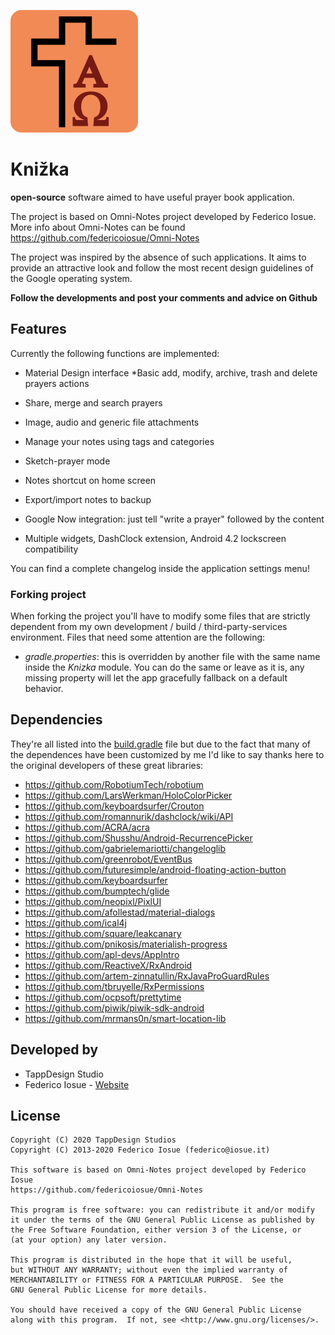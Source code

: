  ![icon](assets/logo.png)

Knižka
==========

<b>open-source</b> software aimed to have useful prayer book application.

The project is based on Omni-Notes project developed by Federico Iosue. More info about Omni-Notes can be found https://github.com/federicoiosue/Omni-Notes

The project was inspired by the absence of such applications. It aims to provide an attractive look and follow the most recent design guidelines of the Google operating system.

**Follow the developments and post your comments and advice on Github**

## Features

Currently the following functions are implemented:

* Material Design interface
  *Basic add, modify, archive, trash and delete prayers actions
  
* Share, merge and search prayers

* Image, audio and generic file attachments

* Manage your notes using tags and categories

* Sketch-prayer mode

* Notes shortcut on home screen

* Export/import notes to backup

* Google Now integration: just tell "write a prayer" followed by the content

* Multiple widgets, DashClock extension, Android 4.2 lockscreen compatibility

  

You can find a complete changelog inside the application settings menu!

### Forking project

When forking the project you'll have to modify some files that are strictly dependent from my own development / build / third-party-services environment. Files that need some attention are the following:

  - *gradle.properties*: this is overridden by another file with the same name inside the *Knizka* module. You can do the same or leave as it is, any missing property will let the app gracefully fallback on a default behavior.

## Dependencies

They're all listed into the [build.gradle](https://github.com/federicoiosue/Omni-Notes/blob/develop/omniNotes/build.gradle) file but due to the fact that many of the dependences have been customized by me I'd like to say thanks here to the original developers of these great libraries:

* https://github.com/RobotiumTech/robotium
* https://github.com/LarsWerkman/HoloColorPicker
* https://github.com/keyboardsurfer/Crouton
* https://github.com/romannurik/dashclock/wiki/API
* https://github.com/ACRA/acra
* https://github.com/Shusshu/Android-RecurrencePicker
* https://github.com/gabrielemariotti/changeloglib
* https://github.com/greenrobot/EventBus
* https://github.com/futuresimple/android-floating-action-button
* https://github.com/keyboardsurfer
* https://github.com/bumptech/glide
* https://github.com/neopixl/PixlUI
* https://github.com/afollestad/material-dialogs
* https://github.com/ical4j
* https://github.com/square/leakcanary
* https://github.com/pnikosis/materialish-progress
* https://github.com/apl-devs/AppIntro
* https://github.com/ReactiveX/RxAndroid
* https://github.com/artem-zinnatullin/RxJavaProGuardRules
* https://github.com/tbruyelle/RxPermissions
* https://github.com/ocpsoft/prettytime
* https://github.com/piwik/piwik-sdk-android
* https://github.com/mrmans0n/smart-location-lib

## Developed by


* TappDesign Studio
* Federico Iosue - [Website](https://federico.iosue.it)



## License


    Copyright (C) 2020 TappDesign Studios 
    Copyright (C) 2013-2020 Federico Iosue (federico@iosue.it)
    
    This software is based on Omni-Notes project developed by Federico Iosue
    https://github.com/federicoiosue/Omni-Notes
    
    This program is free software: you can redistribute it and/or modify
    it under the terms of the GNU General Public License as published by
    the Free Software Foundation, either version 3 of the License, or
    (at your option) any later version.
    
    This program is distributed in the hope that it will be useful,
    but WITHOUT ANY WARRANTY; without even the implied warranty of
    MERCHANTABILITY or FITNESS FOR A PARTICULAR PURPOSE.  See the
    GNU General Public License for more details.
    
    You should have received a copy of the GNU General Public License
    along with this program.  If not, see <http://www.gnu.org/licenses/>.

